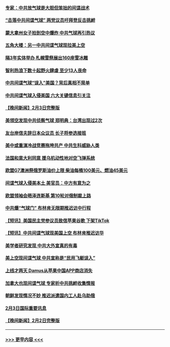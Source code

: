 #### [专家：中共放气球是大胆但笨拙的间谍战术](../pages/prog202/a103642022.md?t=02042143) 
#### [“击落中共间谍气球” 两党议员吁拜登反击挑衅](../pages/prog202/a103642018.md?t=02042143) 
#### [蒙大拿州女子拍到空中爆炸 中共气球再引热议](../pages/prog202/a103642014.md?t=02042143) 
#### [五角大楼：另一中共间谍气球现拉美上空](../pages/prog202/a103641977.md?t=02042143) 
#### [隔3年实体举办 札幌雪祭展出160座雪冰雕](../pages/prog202/a103641972.md?t=02042143) 
#### [智利热浪下数十起野火肆虐 至少13人丧命](../pages/prog202/a103641943.md?t=02042143) 
#### [中共间谍气球“误入”美国？背后真相不简单](../pages/prog202/a103641797.md?t=02042143) 
#### [中共间谍气球入侵美国 六大关键信息引关注](../pages/prog202/a103641899.md?t=02042143) 
#### [【晚间新闻】2月3日完整版](../pages/prog202/a103641793.md?t=02042143) 
#### [美领空发现中共侦察气球 郑明典：台湾出现过2次](../pages/prog202/a103641796.md?t=02042143) 
#### [友台岸信夫辞日本众议员 长子将参选接班](../pages/prog202/a103641747.md?t=02042143) 
#### [美中或重演冷战竞赛拖垮共产 中共生科威胁人类](../pages/prog202/a103641735.md?t=02042143) 
#### [法国和意大利同意 援乌机动性地对空飞弹系统](../pages/prog202/a103641726.md?t=02042143) 
#### [欧盟G7澳洲祭俄罗斯油价上限 柴油每桶100美元、燃油45美元](../pages/prog202/a103641708.md?t=02042143) 
#### [间谍气球入侵美本土 美官员：中方有意为之](../pages/prog202/a103641670.md?t=02042143) 
#### [欧盟领袖会晤泽连斯基 第10轮对俄制裁上路](../pages/prog202/a103641671.md?t=02042143) 
#### [中共爆“气球门” 布林肯无限期推迟访中行程](../pages/prog202/a103641668.md?t=02042143) 
#### [【短讯】美国民主党参议员致信苹果谷歌 下架TikTok](../pages/prog202/a103641483.md?t=02042143) 
#### [【短讯】中共间谍气球现美国上空 布林肯推迟访华](../pages/prog202/a103641482.md?t=02042143) 
#### [美学者研究发现 中共大外宣真的有毒](../pages/prog202/a103641321.md?t=02042143) 
#### [美上空现间谍气球 中共宣称是“民用飞艇误入”](../pages/prog202/a103641060.md?t=02042143) 
#### [上线才两天 Damus从苹果中国APP商店消失](../pages/prog202/a103641086.md?t=02042143) 
#### [加拿大也现间谍气球 专家析中共挑衅收集情报](../pages/prog202/a103641485.md?t=02042143) 
#### [朝鲜发现情况不妙 推迟派遣国内工人赴乌助俄](../pages/prog202/a103641070.md?t=02042143) 
#### [2月3日国际重要讯息](../pages/prog202/a103641118.md?t=02042143) 
#### [【晚间新闻】2月2日完整版](../pages/prog202/a103640932.md?t=02042143) 

----
#### [ >>> 更早内容 <<< ](../indexes/prog202-earlier.md)
